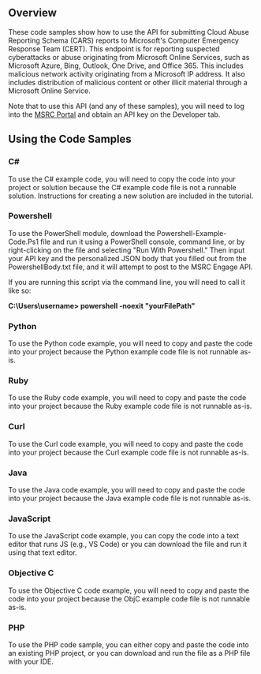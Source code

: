 <h2>Overview</h2>

These code samples show how to use the API for submitting Cloud Abuse Reporting Schema (CARS) reports to Microsoft's Computer Emergency Response Team (CERT). This endpoint is for reporting suspected cyberattacks or abuse originating from Microsoft Online Services, such as Microsoft Azure, Bing, Outlook, One Drive, and Office 365. This includes malicious network activity originating from a Microsoft IP address. It also includes distribution of malicious content or other illicit material through a Microsoft Online Service.

Note that to use this API (and any of these samples), you will need to log into the [MSRC Portal](https://portal.msrc.microsoft.com/en-us/developer) and obtain an API key on the Developer tab.

<h2>Using the Code Samples</h2>

<h3>C#</h3>
To use the C# example code, you will need to copy the code into your project or solution because the C# example code file is not a runnable solution. Instructions for creating a new solution are included in the tutorial.

<h3>Powershell</h3>
To use the PowerShell module, download the Powershell-Example-Code.Ps1 file and run it using a PowerShell console, command line, or by right-clicking on the file and selecting "Run With Powershell."  Then input your API key and the personalized JSON body that you filled out from the PowershellBody.txt file, and it will attempt to post to the MSRC Engage API.

If you are running this script via the command line, you will need to call it like so:

<b>C:\Users\username> powershell -noexit "yourFilePath"</b>

<h3>Python</h3>
To use the Python code example, you will need to copy and paste the code into your project because the Python example code file is not runnable as-is.

<h3>Ruby</h3>
To use the Ruby code example, you will need to copy and paste the code into your project because the Ruby example code file is not runnable as-is.

<h3>Curl</h3>
To use the Curl code example, you will need to copy and paste the code into your project because the Curl example code file is not runnable as-is.

<h3>Java</h3>
To use the Java code example, you will need to copy and paste the code into your project because the Java example code file is not runnable as-is.

<h3>JavaScript</h3>
To use the JavaScript code example, you can copy the code into a text editor that runs JS (e.g., VS Code) or you can download the file and run it using that text editor.

<h3>Objective C</h3>
To use the Objective C code example, you will need to copy and paste the code into your project because the ObjC example code file is not runnable as-is.

<h3>PHP</h3>
To use the PHP code sample, you can either copy and paste the code into an existing PHP project, or you can download and run the file as a PHP file with your IDE.
